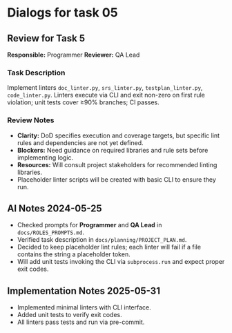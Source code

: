 # Dialogs for task 05

## Review for Task 5
**Responsible:** Programmer
**Reviewer:** QA Lead

### Task Description
Implement linters `doc_linter.py`, `srs_linter.py`, `testplan_linter.py`, `code_linter.py`. Linters execute via CLI and exit non-zero on first rule violation; unit tests cover ≥90% branches; CI passes.

### Review Notes
- **Clarity:** DoD specifies execution and coverage targets, but specific lint rules and dependencies are not yet defined.
- **Blockers:** Need guidance on required libraries and rule sets before implementing logic.
- **Resources:** Will consult project stakeholders for recommended linting libraries.
- Placeholder linter scripts will be created with basic CLI to ensure they run.

## AI Notes 2024-05-25
- Checked prompts for **Programmer** and **QA Lead** in `docs/ROLES_PROMPTS.md`.
- Verified task description in `docs/planning/PROJECT_PLAN.md`.
- Decided to keep placeholder lint rules; each linter will fail if a file contains the string a placeholder token.
- Will add unit tests invoking the CLI via `subprocess.run` and expect proper exit codes.

## Implementation Notes 2025-05-31
- Implemented minimal linters with CLI interface.
- Added unit tests to verify exit codes.
- All linters pass tests and run via pre-commit.
